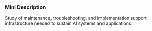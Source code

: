 ### Mini Description

Study of maintenance, troubleshooting, and implementation support infrastructure needed to sustain AI systems and applications
